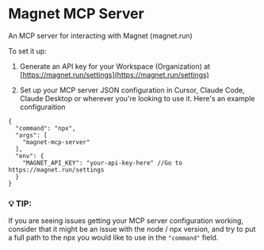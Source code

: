 # Magnet MCP Server

An MCP server for interacting with Magnet (magnet.run)

To set it up:

1. Generate an API key for your Workspace (Organization) at 
[https://magnet.run/settings](https://magnet.run/settings)

2. Set up your MCP server JSON configuration in Cursor, Claude Code, Claude Desktop or wherever you're looking to use it. Here's an example configuraition
```
{
  "command": "npx",
  "args": [
    "magnet-mcp-server"
  ],
  "env": {
    "MAGNET_API_KEY": "your-api-key-here" //Go to https://magnet.run/settings
  }
}
```

### 💡 TIP:
If you are seeing issues getting your MCP server configuration working, consider that it might be an issue with the node / npx version, and try to put a full path to the npx you would like to use in the `"command"` field.

